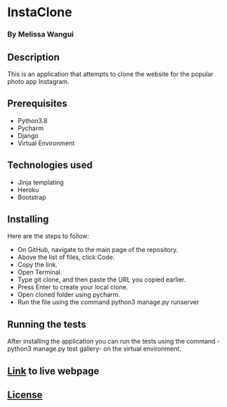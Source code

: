 # InstaClone
### By Melissa Wangui

## Description
This is an application that attempts to clone the website for the popular photo app Instagram.

## Prerequisites
* Python3.8
* Pycharm
* Django
* Virtual Environment

## Technologies used
* Jinja templating
* Heroku
* Bootstrap

## Installing
Here are the steps to follow:

* On GitHub, navigate to the main page of the repository.
* Above the list of files, click Code.
* Copy the link.
* Open Terminal.
* Type git clone, and then paste the URL you copied earlier.
* Press Enter to create your local clone.
* Open cloned folder using pycharm.
* Run the file using the command python3 manage.py runserver

## Running the tests
After installing the application you can run the tests using the command -python3 manage.py test gallery- on the virtual environment.

## [Link](  ) to live webpage
## [License](https://github.com/melissa-koi/InstaClone/blob/main/LICENSE)